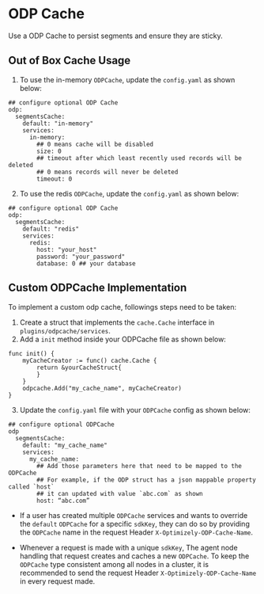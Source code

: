 # ODP Cache
Use a ODP Cache to persist segments and ensure they are sticky. 

## Out of Box Cache Usage

1. To use the in-memory `ODPCache`, update the `config.yaml` as shown below:
```
## configure optional ODP Cache
odp:
  segmentsCache:
    default: "in-memory"
    services:
      in-memory: 
        ## 0 means cache will be disabled
        size: 0
        ## timeout after which least recently used records will be deleted
        ## 0 means records will never be deleted
        timeout: 0
```

2. To use the redis `ODPCache`, update the `config.yaml` as shown below:
```
## configure optional ODP Cache
odp:
  segmentsCache:
    default: "redis"
    services:
      redis: 
        host: "your_host"
        password: "your_password"
        database: 0 ## your database
```

## Custom ODPCache Implementation

To implement a custom odp cache, followings steps need to be taken:
1. Create a struct that implements the `cache.Cache` interface in `plugins/odpcache/services`.
2. Add a `init` method inside your ODPCache file as shown below:
```
func init() {
	myCacheCreator := func() cache.Cache {
		return &yourCacheStruct{
		}
	}
	odpcache.Add("my_cache_name", myCacheCreator)
}
```
3. Update the `config.yaml` file with your `ODPCache` config as shown below:

```
## configure optional ODPCache
odp
  segmentsCache:
    default: "my_cache_name"
    services:
      my_cache_name: 
        ## Add those parameters here that need to be mapped to the ODPCache
        ## For example, if the ODP struct has a json mappable property called `host`
        ## it can updated with value `abc.com` as shown
        host: “abc.com”
```
- If a user has created multiple `ODPCache` services and wants to override the `default` `ODPCache` for a specific `sdkKey`, they can do so by providing the `ODPCache` name in the request Header `X-Optimizely-ODP-Cache-Name`.

- Whenever a request is made with a unique `sdkKey`, The agent node handling that request creates and caches a new `ODPCache`. To keep the `ODPCache` type consistent among all nodes in a cluster, it is recommended to send the request Header `X-Optimizely-ODP-Cache-Name` in every request made.
